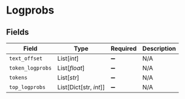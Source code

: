 # Logprobs


## Fields

| Field                  | Type                   | Required               | Description            |
| ---------------------- | ---------------------- | ---------------------- | ---------------------- |
| `text_offset`          | List[*int*]            | :heavy_minus_sign:     | N/A                    |
| `token_logprobs`       | List[*float*]          | :heavy_minus_sign:     | N/A                    |
| `tokens`               | List[*str*]            | :heavy_minus_sign:     | N/A                    |
| `top_logprobs`         | List[Dict[str, *int*]] | :heavy_minus_sign:     | N/A                    |